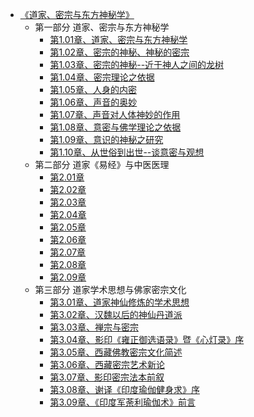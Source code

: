 - [《道家、密宗与东方神秘学》](杂文集/《道家、密宗与东方神秘学》/《道家、密宗与东方神秘学》.md)
  - 第一部分 道家、密宗与东方神秘学
    - [第1.01章、道家、密宗与东方神秘学](杂文集/《道家、密宗与东方神秘学》/第1.01章、道家、密宗与东方神秘学.md)
    - [第1.02章、密宗的神秘、神秘的密宗](杂文集/《道家、密宗与东方神秘学》/第1.02章、密宗的神秘、神秘的密宗.md)
    - [第1.03章、密宗的神秘--近于神人之间的龙树](杂文集/《道家、密宗与东方神秘学》/第1.03章、密宗的神秘--近于神人之间的龙树.md)
    - [第1.04章、密宗理论之依据](杂文集/《道家、密宗与东方神秘学》/第1.04章、密宗理论之依据.md)
    - [第1.05章、人身的内密](杂文集/《道家、密宗与东方神秘学》/第1.05章、人身的内密.md)
    - [第1.06章、声音的奥妙](杂文集/《道家、密宗与东方神秘学》/第1.06章、声音的奥妙.md)
    - [第1.07章、声音对人体神妙的作用](杂文集/《道家、密宗与东方神秘学》/第1.07章、声音对人体神妙的作用.md)
    - [第1.08章、意密与佛学理论之依据](杂文集/《道家、密宗与东方神秘学》/第1.08章、意密与佛学理论之依据.md)
    - [第1.09章、意识的神秘之研究](杂文集/《道家、密宗与东方神秘学》/第1.09章、意识的神秘之研究.md)
    - [第1.10章、从世俗到出世--谈意密与观想](杂文集/《道家、密宗与东方神秘学》/第1.10章、从世俗到出世--谈意密与观想.md)
  - 第二部分 道家《易经》与中医医理
    - [第2.01章](杂文集/《道家、密宗与东方神秘学》/第2.01章.md)
    - [第2.02章](杂文集/《道家、密宗与东方神秘学》/第2.02章.md)
    - [第2.03章](杂文集/《道家、密宗与东方神秘学》/第2.03章.md)
    - [第2.04章](杂文集/《道家、密宗与东方神秘学》/第2.04章.md)
    - [第2.05章](杂文集/《道家、密宗与东方神秘学》/第2.05章.md)
    - [第2.06章](杂文集/《道家、密宗与东方神秘学》/第2.06章.md)
    - [第2.07章](杂文集/《道家、密宗与东方神秘学》/第2.07章.md)
    - [第2.08章](杂文集/《道家、密宗与东方神秘学》/第2.08章.md)
    - [第2.09章](杂文集/《道家、密宗与东方神秘学》/第2.09章.md)
  - 第三部分 道家学术思想与佛家密宗文化
    - [第3.01章、道家神仙修炼的学术思想](杂文集/《道家、密宗与东方神秘学》/第3.01章、道家神仙修炼的学术思想.md)
    - [第3.02章、汉魏以后的神仙丹道派](杂文集/《道家、密宗与东方神秘学》/第3.02章、汉魏以后的神仙丹道派.md)
    - [第3.03章、禅宗与密宗](杂文集/《道家、密宗与东方神秘学》/第3.03章、禅宗与密宗.md)
    - [第3.04章、影印《雍正御选语录》暨《心灯录》序](杂文集/《道家、密宗与东方神秘学》/第3.04章、影印《雍正御选语录》暨《心灯录》序.md)
    - [第3.05章、西藏佛教密宗文化简述](杂文集/《道家、密宗与东方神秘学》/第3.05章、西藏佛教密宗文化简述.md)
    - [第3.06章、西藏密宗艺术新论](杂文集/《道家、密宗与东方神秘学》/第3.06章、西藏密宗艺术新论.md)
    - [第3.07章、影印密宗法本前叙](杂文集/《道家、密宗与东方神秘学》/第3.07章、影印密宗法本前叙.md)
    - [第3.08章、谢译《印度瑜伽健身求》序](杂文集/《道家、密宗与东方神秘学》/第3.08章、谢译《印度瑜伽健身求》序.md)
    - [第3.09章、《印度军荼利瑜伽术》前言](杂文集/《道家、密宗与东方神秘学》/第3.09章、《印度军荼利瑜伽术》前言.md)